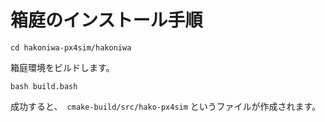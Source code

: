 # 箱庭のインストール手順

```
cd hakoniwa-px4sim/hakoniwa
```

箱庭環境をビルドします。

```
bash build.bash
```

成功すると、` cmake-build/src/hako-px4sim` というファイルが作成されます。
